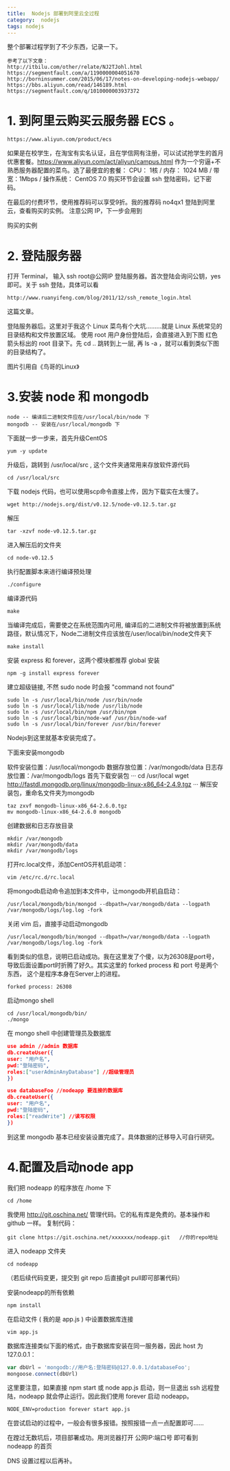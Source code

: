 ```yaml
---
title:  Nodejs 部署到阿里云全过程
category:  nodejs
tags: nodejs
---
```

整个部署过程学到了不少东西，记录一下。
```
参考了以下文章：
http://itbilu.com/other/relate/NJ2TJohl.html
https://segmentfault.com/a/1190000004051670
http://borninsummer.com/2015/06/17/notes-on-developing-nodejs-webapp/
https://bbs.aliyun.com/read/146189.html
https://segmentfault.com/q/1010000003937372
```
<!--more-->
# 1. 到阿里云购买云服务器 ECS 。
```
https://www.aliyun.com/product/ecs
```
如果是在校学生，在淘宝有实名认证，且在学信网有注册，可以试试抢学生的首月优惠套餐。https://www.aliyun.com/act/aliyun/campus.html
作为一个穷逼+不熟悉服务器配置的菜鸟。选了最便宜的套餐：
CPU： 1核 / 内存： 1024 MB / 带宽：1Mbps / 操作系统： CentOS 7.0
购买环节会设置 ssh 登陆密码，记下密码。

在最后的付费环节，使用推荐码可以享受9折。我的推荐码 no4qx1
登陆到阿里云，查看购买的实例。
注意公网 IP，下一步会用到


购买的实例
# 2. 登陆服务器

打开 Terminal， 输入 ssh root@公网IP 登陆服务器。首次登陆会询问公钥，yes 即可。关于 ssh 登陆，具体可以看
```
http://www.ruanyifeng.com/blog/2011/12/ssh_remote_login.html
```
这篇文章。

登陆服务器后。这里对于我这个 Linux 菜鸟有个大坑………就是 Linux 系统常见的目录结构和文件放置区域。
使用 root 用户身份登陆后，会直接进入到下图 红色箭头标出的 root 目录下。先 cd .. 跳转到上一层, 再 ls -a ，就可以看到类似下图的目录结构了。


图片引用自《鸟哥的Linux》
# 3.安装 node 和 mongodb
```
node -- 编译后二进制文件应在/usr/local/bin/node 下
mongodb -- 安装在/usr/local/mongodb 下
```
下面就一步一步来，首先升级CentOS
```
yum -y update
```

升级后，跳转到 /usr/local/src , 这个文件夹通常用来存放软件源代码
```
cd /usr/local/src
```
下载 nodejs 代码，也可以使用scp命令直接上传，因为下载实在太慢了。
```
wget http://nodejs.org/dist/v0.12.5/node-v0.12.5.tar.gz
```
解压
```
tar -xzvf node-v0.12.5.tar.gz
```
进入解压后的文件夹
```
cd node-v0.12.5
```
执行配置脚本来进行编译预处理
```
./configure
```
编译源代码
```
make
```
当编译完成后，需要使之在系统范围内可用, 编译后的二进制文件将被放置到系统路径，默认情况下，Node二进制文件应该放在/user/local/bin/node文件夹下
```
make install
```
安装 express 和 forever，这两个模块都推荐 global 安装
```
npm -g install express forever
```
建立超级链接, 不然 sudo node 时会报 "command not found"
```
sudo ln -s /usr/local/bin/node /usr/bin/node
sudo ln -s /usr/local/lib/node /usr/lib/node
sudo ln -s /usr/local/bin/npm /usr/bin/npm
sudo ln -s /usr/local/bin/node-waf /usr/bin/node-waf
sudo ln -s /usr/local/bin/forever /usr/bin/forever
```
Nodejs到这里就基本安装完成了。

 下面来安装mongodb

软件安装位置：/usr/local/mongodb
数据存放位置：/var/mongodb/data
日志存放位置：/var/mongodb/logs
首先下载安装包
···
cd /usr/local
wget http://fastdl.mongodb.org/linux/mongodb-linux-x86_64-2.4.9.tgz
···
解压安装包，重命名文件夹为mongodb
```
taz zxvf mongodb-linux-x86_64-2.6.0.tgz
mv mongodb-linux-x86_64-2.6.0 mongodb
```
创建数据和日志存放目录
```
mkdir /var/mongodb
mkdir /var/mongodb/data
mkdir /var/mongodb/logs
```
打开rc.local文件，添加CentOS开机启动项：
```
vim /etc/rc.d/rc.local
```
将mongodb启动命令追加到本文件中，让mongodb开机自启动：
```
/usr/local/mongodb/bin/mongod --dbpath=/var/mongodb/data --logpath /var/mongodb/logs/log.log -fork
```
关闭 vim 后，直接手动启动mongodb
```
/usr/local/mongodb/bin/mongod --dbpath=/var/mongodb/data --logpath /var/mongodb/logs/log.log -fork
```
看到类似的信息，说明已启动成功。我在这里发了个傻，以为26308是port号，导致后面设置port时折腾了好久。其实这里的 forked process 和 port 号是两个东西， 这个是程序本身在Server上的进程。
```
forked process: 26308
```
启动mongo shell
```
cd /usr/local/mongodb/bin/
./mongo
```
在 mongo shell 中创建管理员及数据库
```json
use admin //admin 数据库
db.createUser({
user: "用户名",
pwd:"登陆密码",
roles:["userAdminAnyDatabase"] //超级管理员
})

use databaseFoo //nodeapp 要连接的数据库
db.createUser({
user: "用户名",
pwd:"登陆密码",
roles:["readWrite"] //读写权限
})
```
到这里 mongodb 基本已经安装设置完成了。具体数据的迁移导入可自行研究。

# 4.配置及启动node app

我们把 nodeapp 的程序放在 /home 下
```
cd /home
```
我使用 http://git.oschina.net/ 管理代码。它的私有库是免费的。基本操作和 github 一样。
复制代码：
```
git clone https://git.oschina.net/xxxxxxx/nodeapp.git   //你的repo地址
```
进入 nodeapp 文件夹
```
cd nodeapp
```
（若后续代码变更，提交到 git repo 后直接git pull即可部署代码）

安装nodeapp的所有依赖
```
npm install
```

在启动文件 ( 我的是 app.js ) 中设置数据库连接
```
vim app.js
```
数据库连接类似下面的格式，由于数据库安装在同一服务器，因此 host 为127.0.0.1：
```js
var dbUrl = 'mongodb://用户名:登陆密码@127.0.0.1/databaseFoo';
mongoose.connect(dbUrl)
```
这里要注意，如果直接 npm start 或 node app.js 启动，则一旦退出 ssh 远程登陆，nodeapp 就会停止运行。因此我们使用 forever 启动 nodeapp。
```
NODE_ENV=production forever start app.js
```
在尝试启动的过程中，一般会有很多报错。按照报错一点一点配置即可……

在蹚过无数坑后，项目部署成功。用浏览器打开 公网IP:端口号 即可看到 nodeapp 的首页

DNS 设置过程以后再补。